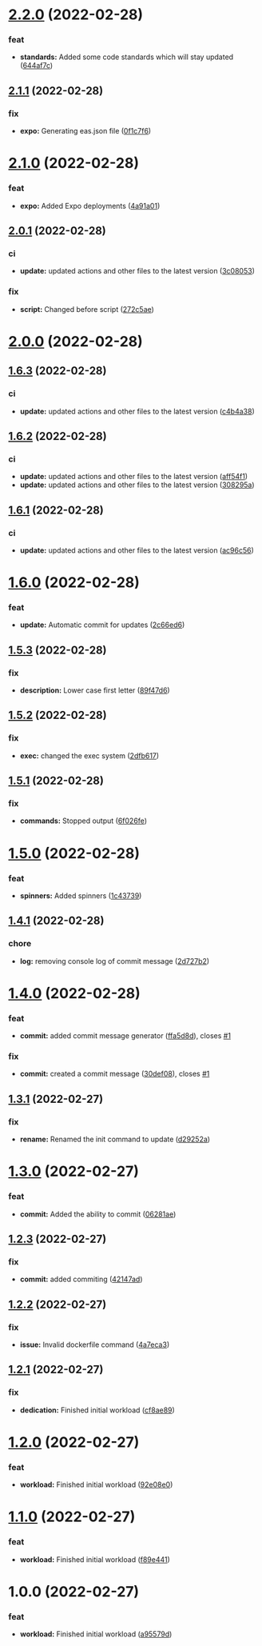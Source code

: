 # [2.2.0](https://github.com/tech3k/t3/compare/v2.1.1...v2.2.0) (2022-02-28)


### feat

* **standards:** Added some code standards which will stay updated ([644af7c](https://github.com/tech3k/t3/commit/644af7c2927b7960fc498cbacc35857779c22810))

## [2.1.1](https://github.com/tech3k/t3/compare/v2.1.0...v2.1.1) (2022-02-28)


### fix

* **expo:** Generating eas.json file ([0f1c7f6](https://github.com/tech3k/t3/commit/0f1c7f6ecf3774f497dc2a9070b23cffb5beff44))

# [2.1.0](https://github.com/tech3k/t3/compare/v2.0.1...v2.1.0) (2022-02-28)

### feat

- **expo:** Added Expo deployments ([4a91a01](https://github.com/tech3k/t3/commit/4a91a01ac0e9726e98bb0fa532452aae8fe52288))

## [2.0.1](https://github.com/tech3k/t3/compare/v2.0.0...v2.0.1) (2022-02-28)

### ci

- **update:** updated actions and other files to the latest version ([3c08053](https://github.com/tech3k/t3/commit/3c08053c7a79469c26c878accd28cfa1857e9d24))

### fix

- **script:** Changed before script ([272c5ae](https://github.com/tech3k/t3/commit/272c5ae69b6e88ee65f3fe50018a2e2c1d061f99))

# [2.0.0](https://github.com/tech3k/t3/compare/v1.6.3...v2.0.0) (2022-02-28)

## [1.6.3](https://github.com/tech3k/t3/compare/v1.6.2...v1.6.3) (2022-02-28)

### ci

- **update:** updated actions and other files to the latest version ([c4b4a38](https://github.com/tech3k/t3/commit/c4b4a38b42ce29d57328324eef6f984187fff565))

## [1.6.2](https://github.com/tech3k/t3/compare/v1.6.1...v1.6.2) (2022-02-28)

### ci

- **update:** updated actions and other files to the latest version ([aff54f1](https://github.com/tech3k/t3/commit/aff54f1544251114dcdfbcf23379519986d36a11))
- **update:** updated actions and other files to the latest version ([308295a](https://github.com/tech3k/t3/commit/308295adad240c4f45f87be85f0c9782ba61aaee))

## [1.6.1](https://github.com/tech3k/t3/compare/v1.6.0...v1.6.1) (2022-02-28)

### ci

- **update:** updated actions and other files to the latest version ([ac96c56](https://github.com/tech3k/t3/commit/ac96c56d1eb470e148080e7c64b99469f1bf8ad9))

# [1.6.0](https://github.com/tech3k/t3/compare/v1.5.3...v1.6.0) (2022-02-28)

### feat

- **update:** Automatic commit for updates ([2c66ed6](https://github.com/tech3k/t3/commit/2c66ed6b4db6e926b781a164b3d383fd97994760))

## [1.5.3](https://github.com/tech3k/t3/compare/v1.5.2...v1.5.3) (2022-02-28)

### fix

- **description:** Lower case first letter ([89f47d6](https://github.com/tech3k/t3/commit/89f47d63bf5dd3ae232ae3f6e038fd3d32d87874))

## [1.5.2](https://github.com/tech3k/t3/compare/v1.5.1...v1.5.2) (2022-02-28)

### fix

- **exec:** changed the exec system ([2dfb617](https://github.com/tech3k/t3/commit/2dfb617e5a350aaaa1e657cdddb6a8181cf0e92b))

## [1.5.1](https://github.com/tech3k/t3/compare/v1.5.0...v1.5.1) (2022-02-28)

### fix

- **commands:** Stopped output ([6f026fe](https://github.com/tech3k/t3/commit/6f026fe4f85e32c07c433a085c083b06e41d5fb5))

# [1.5.0](https://github.com/tech3k/t3/compare/v1.4.1...v1.5.0) (2022-02-28)

### feat

- **spinners:** Added spinners ([1c43739](https://github.com/tech3k/t3/commit/1c437397e59ea1d47b1a1cfae6e9968609d1ff63))

## [1.4.1](https://github.com/tech3k/t3/compare/v1.4.0...v1.4.1) (2022-02-28)

### chore

- **log:** removing console log of commit message ([2d727b2](https://github.com/tech3k/t3/commit/2d727b2b2cdadf1b83fa8e38f7ebcd10c53c4164))

# [1.4.0](https://github.com/tech3k/t3/compare/v1.3.1...v1.4.0) (2022-02-28)

### feat

- **commit:** added commit message generator ([ffa5d8d](https://github.com/tech3k/t3/commit/ffa5d8d3f555e2b5c55a7518273d5941772c30f0)), closes [#1](https://github.com/tech3k/t3/issues/1)

### fix

- **commit:** created a commit message ([30def08](https://github.com/tech3k/t3/commit/30def0836b5c86170c21b89e974f6c666ca04259)), closes [#1](https://github.com/tech3k/t3/issues/1)

## [1.3.1](https://github.com/tech3k/t3/compare/v1.3.0...v1.3.1) (2022-02-27)

### fix

- **rename:** Renamed the init command to update ([d29252a](https://github.com/tech3k/t3/commit/d29252aa3f14b3bc6680f1b199f064a5725087bf))

# [1.3.0](https://github.com/tech3k/t3/compare/v1.2.3...v1.3.0) (2022-02-27)

### feat

- **commit:** Added the ability to commit ([06281ae](https://github.com/tech3k/t3/commit/06281aeeea8ec56e3abbf563156a50b9bf86cb3c))

## [1.2.3](https://github.com/tech3k/t3/compare/v1.2.2...v1.2.3) (2022-02-27)

### fix

- **commit:** added commiting ([42147ad](https://github.com/tech3k/t3/commit/42147adf624f69adaf530920027e3ad84be6312d))

## [1.2.2](https://github.com/tech3k/t3/compare/v1.2.1...v1.2.2) (2022-02-27)

### fix

- **issue:** Invalid dockerfile command ([4a7eca3](https://github.com/tech3k/t3/commit/4a7eca3a03a0b46a0660d3e72f509720f47829d9))

## [1.2.1](https://github.com/tech3k/t3/compare/v1.2.0...v1.2.1) (2022-02-27)

### fix

- **dedication:** Finished initial workload ([cf8ae89](https://github.com/tech3k/t3/commit/cf8ae893734ab6d5d75a41cf0ee209c6b14c0d1b))

# [1.2.0](https://github.com/tech3k/t3/compare/v1.1.0...v1.2.0) (2022-02-27)

### feat

- **workload:** Finished initial workload ([92e08e0](https://github.com/tech3k/t3/commit/92e08e0f47247408ae125b03f13f960ccb197237))

# [1.1.0](https://github.com/tech3k/t3/compare/v1.0.0...v1.1.0) (2022-02-27)

### feat

- **workload:** Finished initial workload ([f89e441](https://github.com/tech3k/t3/commit/f89e441d24e0e610ebfc5ebcd9f1f3c6bceed39c))

# 1.0.0 (2022-02-27)

### feat

- **workload:** Finished initial workload ([a95579d](https://github.com/tech3k/t3/commit/a95579d215d9a18e9bb2ccdbacc2e39fdcbc091a))

